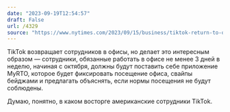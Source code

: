 ```yaml
---
date: "2023-09-19T12:54:57"
draft: False
url: /4329
source: "https://www.nytimes.com/2023/09/15/business/tiktok-return-to-office-tracking-tools.html"
---
```


TikTok возвращает сотрудников в офисы, но делает это интересным образом — сотрудники, обязанные работать в офисе не менее 3 дней в неделю, начиная с октября, должны будут поставить себе приложение MyRTO, которое будет фиксировать посещение офиса, свайпы бейджами и предлагать объяснять, если нормы посещения не будут соблюдены. 

Думаю, понятно, в каком восторге американские сотрудники TikTok.
